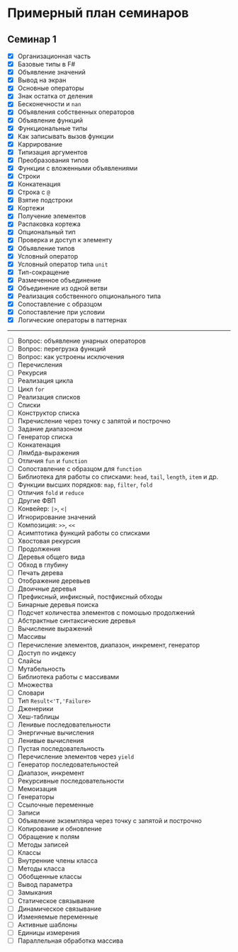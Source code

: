 # Примерный план семинаров

## Семинар 1

- [x] Организационная часть
- [x] Базовые типы в F#
- [x] Объявление значений
- [x] Вывод на экран
- [x] Основные операторы
- [x] Знак остатка от деления
- [x] Бесконечности и `nan`
- [x] Объявления собственных операторов
- [x] Объявление функций
- [x] Функциональные типы
- [x] Как записывать вызов функции
- [x] Каррирование
- [x] Типизация аргументов
- [x] Преобразования типов
- [x] Функции с вложенными объявлениями
- [x] Строки
- [x] Конкатенация
- [x] Строка с `@`
- [x] Взятие подстроки
- [x] Кортежи
- [x] Получение элементов
- [x] Распаковка кортежа
- [x] Опциональный тип
- [x] Проверка и доступ к элементу
- [x] Объявление типов
- [x] Условный оператор
- [x] Условный оператор типа `unit`
- [x] Тип-сокращение
- [x] Размеченное объединение
- [x] Объединение из одной ветви
- [x] Реализация собственного опционального типа
- [x] Сопоставление с образцом
- [x] Сопоставление при условии
- [x] Логические операторы в паттернах

---

- [ ] Вопрос: объявление унарных операторов
- [ ] Вопрос: перегрузка функций
- [ ] Вопрос: как устроены исключения
- [ ] Перечисления
- [ ] Рекурсия
- [ ] Реализация цикла
- [ ] Цикл `for`
- [ ] Реализация списков
- [ ] Списки
- [ ] Конструктор списка
- [ ] Пкречисление через точку с запятой и построчно
- [ ] Задание диапазоном
- [ ] Генератор списка
- [ ] Конкатенация
- [ ] Лямбда-выражения
- [ ] Отличия `fun` и `function`
- [ ] Сопоставление с образцом для `function`
- [ ] Библиотека для работы со списками: `head`, `tail`, `length`, `item` и др.
- [ ] Функции высших порядков: `map`, `filter`, `fold`
- [ ] Отличия `fold` и `reduce`
- [ ] Другие ФВП
- [ ] Конвейер: `|>`, `<|`
- [ ] Игнорирование значений
- [ ] Композиция: `>>`, `<<`
- [ ] Асимптотика функций работы со списками
- [ ] Хвостовая рекурсия
- [ ] Продолжения
- [ ] Деревья общего вида
- [ ] Обход в глубину
- [ ] Печать дерева
- [ ] Отображение деревьев
- [ ] Двоичные деревья
- [ ] Префиксный, инфиксный, постфиксный обходы
- [ ] Бинарные деревья поиска
- [ ] Подсчет количества элементов с помошью продолжений
- [ ] Абстрактные синтаксические деревья
- [ ] Вычисление выражений
- [ ] Массивы
- [ ] Перечисление элементов, диапазон, инкремент, генератор
- [ ] Доступ по индексу
- [ ] Слайсы
- [ ] Мутабельность
- [ ] Библиотека работы с массивами
- [ ] Множества
- [ ] Словари
- [ ] Тип `Result<'T,'Failure>`
- [ ] Дженерики
- [ ] Хеш-таблицы
- [ ] Ленивые последовательности
- [ ] Энергичные вычисления
- [ ] Ленивые вычисления
- [ ] Пустая последовательность
- [ ] Перечисление элементов через `yield`
- [ ] Генератор последовательностей
- [ ] Диапазон, инкремент
- [ ] Рекурсивные последовательности
- [ ] Мемоизация
- [ ] Генераторы
- [ ] Ссылочные переменные
- [ ] Записи
- [ ] Объявление экземпляра через точку с запятой и построчно
- [ ] Копирование и обновление
- [ ] Обращение к полям
- [ ] Методы записей
- [ ] Классы
- [ ] Внутренние члены класса
- [ ] Методы класса
- [ ] Обобщенные классы
- [ ] Вывод параметра
- [ ] Замыкания
- [ ] Статическое связывание
- [ ] Динамическое связывание
- [ ] Изменяемые переменные
- [ ] Активные шаблоны
- [ ] Единицы измерения
- [ ] Параллельная обработка массива
